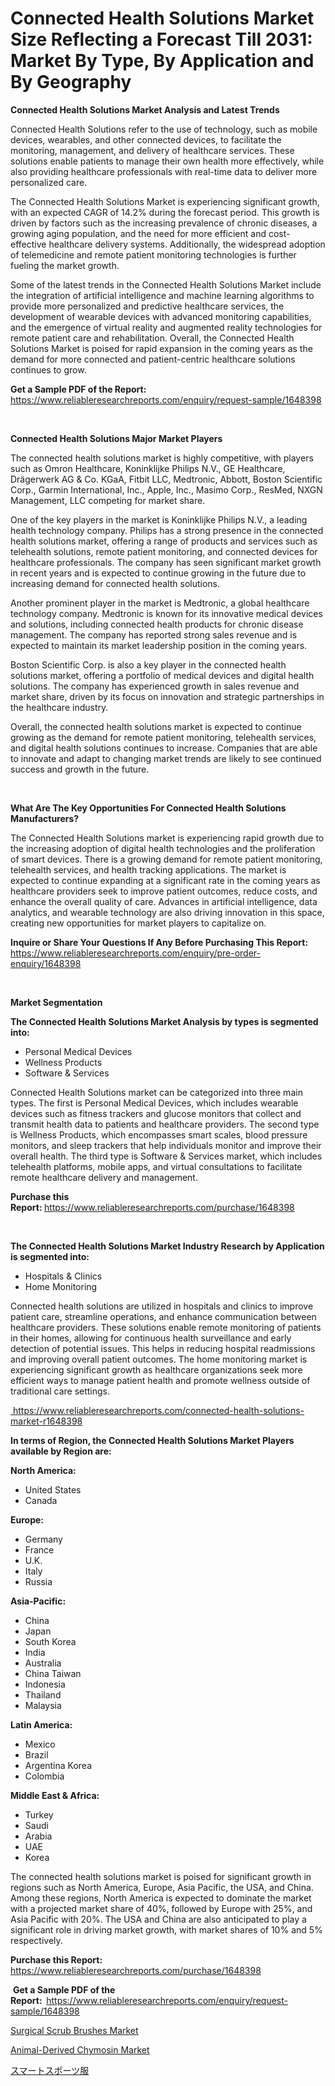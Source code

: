 <p><h1>Connected Health Solutions Market Size Reflecting a Forecast Till 2031: Market By Type, By Application and By Geography</h1></p><p><strong>Connected Health Solutions Market Analysis and Latest Trends</strong></p>
<p><p>Connected Health Solutions refer to the use of technology, such as mobile devices, wearables, and other connected devices, to facilitate the monitoring, management, and delivery of healthcare services. These solutions enable patients to manage their own health more effectively, while also providing healthcare professionals with real-time data to deliver more personalized care.</p><p>The Connected Health Solutions Market is experiencing significant growth, with an expected CAGR of 14.2% during the forecast period. This growth is driven by factors such as the increasing prevalence of chronic diseases, a growing aging population, and the need for more efficient and cost-effective healthcare delivery systems. Additionally, the widespread adoption of telemedicine and remote patient monitoring technologies is further fueling the market growth.</p><p>Some of the latest trends in the Connected Health Solutions Market include the integration of artificial intelligence and machine learning algorithms to provide more personalized and predictive healthcare services, the development of wearable devices with advanced monitoring capabilities, and the emergence of virtual reality and augmented reality technologies for remote patient care and rehabilitation. Overall, the Connected Health Solutions Market is poised for rapid expansion in the coming years as the demand for more connected and patient-centric healthcare solutions continues to grow.</p></p>
<p><strong>Get a Sample PDF of the Report:&nbsp;</strong> <a href="https://www.reliableresearchreports.com/enquiry/request-sample/1648398">https://www.reliableresearchreports.com/enquiry/request-sample/1648398</a></p>
<p>&nbsp;</p>
<p><strong>Connected Health Solutions Major Market Players</strong></p>
<p><p>The connected health solutions market is highly competitive, with players such as Omron Healthcare, Koninklijke Philips N.V., GE Healthcare, Drägerwerk AG & Co. KGaA, Fitbit LLC, Medtronic, Abbott, Boston Scientific Corp., Garmin International, Inc., Apple, Inc., Masimo Corp., ResMed, NXGN Management, LLC competing for market share.</p><p>One of the key players in the market is Koninklijke Philips N.V., a leading health technology company. Philips has a strong presence in the connected health solutions market, offering a range of products and services such as telehealth solutions, remote patient monitoring, and connected devices for healthcare professionals. The company has seen significant market growth in recent years and is expected to continue growing in the future due to increasing demand for connected health solutions.</p><p>Another prominent player in the market is Medtronic, a global healthcare technology company. Medtronic is known for its innovative medical devices and solutions, including connected health products for chronic disease management. The company has reported strong sales revenue and is expected to maintain its market leadership position in the coming years.</p><p>Boston Scientific Corp. is also a key player in the connected health solutions market, offering a portfolio of medical devices and digital health solutions. The company has experienced growth in sales revenue and market share, driven by its focus on innovation and strategic partnerships in the healthcare industry.</p><p>Overall, the connected health solutions market is expected to continue growing as the demand for remote patient monitoring, telehealth services, and digital health solutions continues to increase. Companies that are able to innovate and adapt to changing market trends are likely to see continued success and growth in the future.</p></p>
<p>&nbsp;</p>
<p><strong>What Are The Key Opportunities For Connected Health Solutions Manufacturers?</strong></p>
<p><p>The Connected Health Solutions market is experiencing rapid growth due to the increasing adoption of digital health technologies and the proliferation of smart devices. There is a growing demand for remote patient monitoring, telehealth services, and health tracking applications. The market is expected to continue expanding at a significant rate in the coming years as healthcare providers seek to improve patient outcomes, reduce costs, and enhance the overall quality of care. Advances in artificial intelligence, data analytics, and wearable technology are also driving innovation in this space, creating new opportunities for market players to capitalize on.</p></p>
<p><strong>Inquire or Share Your Questions If Any Before Purchasing This Report:</strong> <a href="https://www.reliableresearchreports.com/enquiry/pre-order-enquiry/1648398">https://www.reliableresearchreports.com/enquiry/pre-order-enquiry/1648398</a></p>
<p>&nbsp;</p>
<p><strong>Market Segmentation</strong></p>
<p><strong>The Connected Health Solutions Market Analysis by types is segmented into:</strong></p>
<p><ul><li>Personal Medical Devices</li><li>Wellness Products</li><li>Software & Services</li></ul></p>
<p><p>Connected Health Solutions market can be categorized into three main types. The first is Personal Medical Devices, which includes wearable devices such as fitness trackers and glucose monitors that collect and transmit health data to patients and healthcare providers. The second type is Wellness Products, which encompasses smart scales, blood pressure monitors, and sleep trackers that help individuals monitor and improve their overall health. The third type is Software & Services market, which includes telehealth platforms, mobile apps, and virtual consultations to facilitate remote healthcare delivery and management.</p></p>
<p><strong>Purchase this Report:&nbsp;</strong><a href="https://www.reliableresearchreports.com/purchase/1648398">https://www.reliableresearchreports.com/purchase/1648398</a></p>
<p>&nbsp;</p>
<p><strong>The Connected Health Solutions Market Industry Research by Application is segmented into:</strong></p>
<p><ul><li>Hospitals & Clinics</li><li>Home Monitoring</li></ul></p>
<p><p>Connected health solutions are utilized in hospitals and clinics to improve patient care, streamline operations, and enhance communication between healthcare providers. These solutions enable remote monitoring of patients in their homes, allowing for continuous health surveillance and early detection of potential issues. This helps in reducing hospital readmissions and improving overall patient outcomes. The home monitoring market is experiencing significant growth as healthcare organizations seek more efficient ways to manage patient health and promote wellness outside of traditional care settings.</p></p>
<p><a href="https://www.reliableresearchreports.com/connected-health-solutions-market-r1648398">&nbsp;https://www.reliableresearchreports.com/connected-health-solutions-market-r1648398</a></p>
<p><strong>In terms of Region, the Connected Health Solutions Market Players available by Region are:</strong></p>
<p>
    <p> <strong> North America: </strong>
        <ul>
            <li>United States</li>
            <li>Canada</li>
        </ul>
        </p> 
    <p> <strong> Europe: </strong>
        <ul>
            <li>Germany</li>
            <li>France</li>
            <li>U.K.</li>
            <li>Italy</li>
            <li>Russia</li>
        </ul>
        </p> 
    <p> <strong> Asia-Pacific: </strong>
        <ul>
            <li>China</li>
            <li>Japan</li>
            <li>South Korea</li>
            <li>India</li>
            <li>Australia</li>
            <li>China Taiwan</li>
            <li>Indonesia</li>
            <li>Thailand</li>
            <li>Malaysia</li>
        </ul>
        </p> 
    <p> <strong> Latin America: </strong>
        <ul>
            <li>Mexico</li>
            <li>Brazil</li>
            <li>Argentina Korea</li>
            <li>Colombia</li>
        </ul>
        </p> 
    <p> <strong> Middle East & Africa: </strong>
        <ul>
            <li>Turkey</li>
            <li>Saudi</li>
            <li>Arabia</li>
            <li>UAE</li>
            <li>Korea</li>
        </ul>
    </p>
    </p>
<p><p>The connected health solutions market is poised for significant growth in regions such as North America, Europe, Asia Pacific, the USA, and China. Among these regions, North America is expected to dominate the market with a projected market share of 40%, followed by Europe with 25%, and Asia Pacific with 20%. The USA and China are also anticipated to play a significant role in driving market growth, with market shares of 10% and 5% respectively.</p></p>
<p><strong>Purchase this Report: </strong><a href="https://www.reliableresearchreports.com/purchase/1648398">https://www.reliableresearchreports.com/purchase/1648398</a></p>
<p>&nbsp;<strong>Get a Sample PDF of the Report:&nbsp;&nbsp;</strong><a href="https://www.reliableresearchreports.com/enquiry/request-sample/1648398">https://www.reliableresearchreports.com/enquiry/request-sample/1648398</a></p>
<p><strong></strong></p>
<p><p><a href="https://github.com/RickHolmes3/Market-Research-Report-List-4/blob/main/surgical-scrub-brushes-market.md">Surgical Scrub Brushes Market</a></p><p><a href="https://issuu.com/reportprime-2/docs/animal-derived-chymosin-market-size-2030.pptx">Animal-Derived Chymosin Market</a></p><p><a href="https://github.com/zekaoe592392/Market-Research-Report-List-2/blob/main/642578449268.md">スマートスポーツ服</a></p></p>